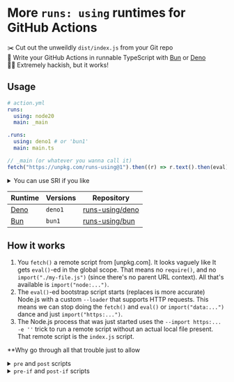 # More `runs: using` runtimes for GitHub Actions

✂️ Cut out the unweildly `dist/index.js` from your Git repo \
🧅 Write your GitHub Actions in runnable TypeScript with [Bun] or [Deno] \
👨‍💻 Extremely hackish, but it works!

## Usage

```yml
# action.yml
runs:
  using: node20
  main: _main

.runs:
  using: deno1 # or 'bun1'
  main: main.ts
```

```js
// _main (or whatever you wanna call it)
fetch("https://unpkg.com/runs-using@1").then((r) => r.text().then(eval));
```

<details><summary>You can use SRI if you like</summary>

```js
// _main (or whatever you wanna call it)
fetch("https://unpkg.com/runs-using@1.2.3", {
  integrity: "<your-hash-here>",
})
  .then((r) => r.text())
  .then(eval);
```

💡 You can use [srihash.org] or your CLI to generate the integrity hash.

</details>

| Runtime | Versions | Repository        |
| ------- | -------- | ----------------- |
| [Deno]  | `deno1`  | [runs-using/deno] |
| [Bun]   | `bun1`   | [runs-using/bun]  |

## How it works

1. You `fetch()` a remote script from [unpkg.com]. It looks vaguely like  It gets `eval()`-ed in the
   global scope. That means no `require()`, and no `import("./my-file.js")`
   (since there's no parent URL context). All that's available is
   `import("node:...")`.
2. The `eval()`-ed bootstrap script starts (replaces is more accurate) Node.js
   with a custom `--loader` that supports HTTP requests. This means we can stop
   doing the `fetch()` and `eval()` or `import("data:...")` dance and just
   `import("https:...")`.
3. The Node.js process that was just started uses the `--import https:... -e ''`
   trick to run a remote script without an actual local file present. That
   remote script is the `index.js` script.


**Why go through all that trouble just to allow

[Deno]: https://deno.land/
[Bun]: https://bun.sh/
[runs-using/deno]: https://github.com/runs-using/deno
[runs-using/bun]: https://github.com/runs-using/bun
[srihash.org]: https://www.srihash.org/

<details><summary><code>pre</code> and <code>post</code> scripts</summary>

```yml
# action.yml
runs:
  using: node20
  main: _start
  pre: _start
  post: _start

.runs:
  using: deno1
  main: main.ts
  pre: pre.ts
  post: post.ts
```

</details>

<details><summary><code>pre-if</code> and <code>post-if</code> scripts</summary>

```yml
# action.yml
runs:
  using: node20
  main: _start
  pre: _start
  post: _start

  pre-if: runner.os == 'Linux'
  post-if: failure()
.runs:
  using: deno1
  main: main.ts
  pre: pre.ts
  post: post.ts
```

</details>
